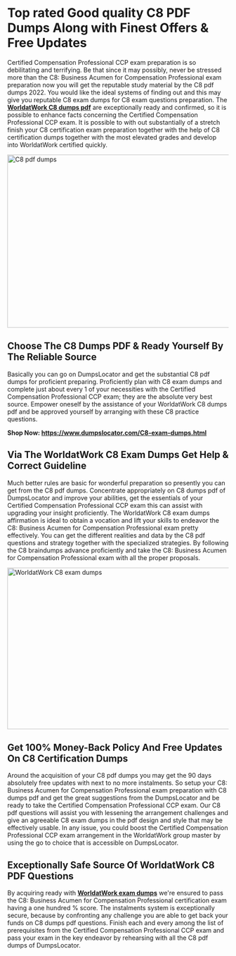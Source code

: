 <h1><strong>Top rated Good quality C8 PDF Dumps Along with Finest Offers &amp; Free Updates</strong></h1>
<p>Certified Compensation Professional CCP exam preparation is so debilitating and terrifying. Be that since it may possibly, never be stressed more than the C8: Business Acumen for Compensation Professional exam preparation now you will get the reputable study material by the C8 pdf dumps 2022. You would like the ideal systems of finding out and this may give you reputable C8 exam dumps for C8 exam questions preparation. The <strong><a href="https://www.dumpslocator.com/C8-exam-dumps.html">WorldatWork C8 dumps pdf</a></strong> are exceptionally ready and confirmed, so it is possible to enhance facts concerning the Certified Compensation Professional CCP exam. It is possible to with out substantially of a stretch finish your C8 certification exam preparation together with the help of C8 certification dumps together with the most elevated grades and develop into WorldatWork certified quickly.</p>
<p><img src="https://i.ibb.co/SKhFh8d/Pastel-Purple-Computer-UI-Class-Syllabus-Education-Presentation.png" alt="C8 pdf dumps" width="700" height="393" /></p>
<h2><strong>Choose The C8 Dumps PDF &amp; Ready Yourself By The Reliable Source</strong></h2>
<p>Basically you can go on DumpsLocator and get the substantial C8 pdf dumps for proficient preparing. Proficiently plan with C8 exam dumps and complete just about every 1 of your necessities with the Certified Compensation Professional CCP exam; they are the absolute very best source. Empower oneself by the assistance of your WorldatWork C8 dumps pdf and be approved yourself by arranging with these C8 practice questions.</p>
<p><strong>Shop Now: <a href="https://www.dumpslocator.com/C8-exam-dumps.html">https://www.dumpslocator.com/C8-exam-dumps.html</a></strong></p>
<h2><strong>Via The WorldatWork C8 Exam Dumps Get Help &amp; Correct Guideline</strong></h2>
<p>Much better rules are basic for wonderful preparation so presently you can get from the C8 pdf dumps. Concentrate appropriately on C8 dumps pdf of DumpsLocator and improve your abilities, get the essentials of your Certified Compensation Professional CCP exam this can assist with upgrading your insight proficiently. The WorldatWork C8 exam dumps affirmation is ideal to obtain a vocation and lift your skills to endeavor the C8: Business Acumen for Compensation Professional exam pretty effectively. You can get the different realities and data by the C8 pdf questions and strategy together with the specialized strategies. By following the C8 braindumps advance proficiently and take the C8: Business Acumen for Compensation Professional exam with all the proper proposals.</p>
<p><a href="https://www.dumpslocator.com/C8-exam-dumps.html"><img src="https://i.ibb.co/NtZbgjG/Blue-and-White-Medical-Dental-Clinic-Facebook-Ad.png" alt="WorldatWork C8 exam dumps" width="700" height="367" /></a></p>
<h2><strong>Get 100% Money-Back Policy And Free Updates On C8 Certification Dumps</strong></h2>
<p>Around the acquisition of your C8 pdf dumps you may get the 90 days absolutely free updates with next to no more instalments. So setup your C8: Business Acumen for Compensation Professional exam preparation with C8 dumps pdf and get the great suggestions from the DumpsLocator and be ready to take the Certified Compensation Professional CCP exam. Our C8 pdf questions will assist you with lessening the arrangement challenges and give an agreeable C8 exam dumps in the pdf design and style that may be effectively usable. In any issue, you could boost the Certified Compensation Professional CCP exam arrangement in the WorldatWork group master by using the go to choice that is accessible on DumpsLocator.</p>
<h2><strong>Exceptionally Safe Source Of WorldatWork C8 PDF Questions</strong></h2>
<p>By acquiring ready with <strong><a href="https://www.dumpslocator.com/worldatwork-exams.html">WorldatWork exam dumps</a></strong> we're ensured to pass the C8: Business Acumen for Compensation Professional certification exam having a one hundred % score. The instalments system is exceptionally secure, because by confronting any challenge you are able to get back your funds on C8 dumps pdf questions. Finish each and every among the list of prerequisites from the Certified Compensation Professional CCP exam and pass your exam in the key endeavor by rehearsing with all the C8 pdf dumps of DumpsLocator.</p>
